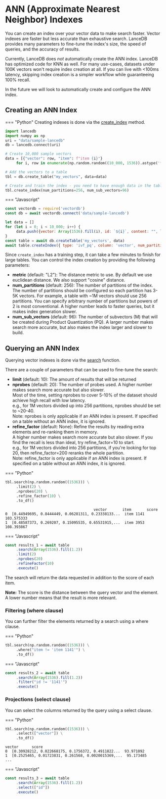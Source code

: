 # ANN (Approximate Nearest Neighbor) Indexes

You can create an index over your vector data to make search faster.
Vector indexes are faster but less accurate than exhaustive search.
LanceDB provides many parameters to fine-tune the index's size, the speed of queries, and the accuracy of results.

Currently, LanceDB does *not* automatically create the ANN index.
LanceDB has optimized code for KNN as well. For many use-cases, datasets under 100K vectors won't require index creation at all.
If you can live with <100ms latency, skipping index creation is a simpler workflow while guaranteeing 100% recall.

In the future we will look to automatically create and configure the ANN index.

## Creating an ANN Index

=== "Python"
Creating indexes is done via the [create_index](https://lancedb.github.io/lancedb/python/#lancedb.table.LanceTable.create_index) method.

```python
import lancedb
import numpy as np
uri = "data/sample-lancedb"
db = lancedb.connect(uri)

# Create 10,000 sample vectors
data = [{"vector": row, "item": f"item {i}"}
     for i, row in enumerate(np.random.random((10_000, 1536)).astype('float32'))]

# Add the vectors to a table
tbl = db.create_table("my_vectors", data=data)

# Create and train the index - you need to have enough data in the table for an effective training step
tbl.create_index(num_partitions=256, num_sub_vectors=96)
```

=== "Javascript"
```javascript
const vectordb = require('vectordb')
const db = await vectordb.connect('data/sample-lancedb')

let data = []
for (let i = 0; i < 10_000; i++) {
     data.push({vector: Array(1536).fill(i), id: `${i}`, content: "", longId: `${i}`},)
}
const table = await db.createTable('my_vectors', data)
await table.createIndex({ type: 'ivf_pq', column: 'vector', num_partitions: 256, num_sub_vectors: 96 })
```

Since `create_index` has a training step, it can take a few minutes to finish for large tables. You can control the index
creation by providing the following parameters:

- **metric** (default: "L2"): The distance metric to use. By default we use euclidean distance. We also support "cosine" distance.
- **num_partitions** (default: 256): The number of partitions of the index. The number of partitions should be configured so each partition has 3-5K vectors. For example, a table
with ~1M vectors should use 256 partitions. You can specify arbitrary number of partitions but powers of 2 is most conventional.
A higher number leads to faster queries, but it makes index generation slower.
- **num_sub_vectors** (default: 96): The number of subvectors (M) that will be created during Product Quantization (PQ). A larger number makes
search more accurate, but also makes the index larger and slower to build.

## Querying an ANN Index

Querying vector indexes is done via the [search](https://lancedb.github.io/lancedb/python/#lancedb.table.LanceTable.search) function.

There are a couple of parameters that can be used to fine-tune the search:

- **limit** (default: 10): The amount of results that will be returned
- **nprobes** (default: 20): The number of probes used. A higher number makes search more accurate but also slower.<br/>
Most of the time, setting nprobes to cover 5-10% of the dataset should achieve high recall with low latency.<br/>
e.g., for 1M vectors divided up into 256 partitions, nprobes should be set to ~20-40.<br/>
Note: nprobes is only applicable if an ANN index is present. If specified on a table without an ANN index, it is ignored.
- **refine_factor** (default: None): Refine the results by reading extra elements and re-ranking them in memory.<br/>
A higher number makes search more accurate but also slower. If you find the recall is less than ideal, try refine_factor=10 to start.<br/>
e.g., for 1M vectors divided into 256 partitions, if you're looking for top 20, then refine_factor=200 reranks the whole partition.<br/>
Note: refine_factor is only applicable if an ANN index is present. If specified on a table without an ANN index, it is ignored.

=== "Python"
```python
tbl.search(np.random.random((1536))) \
     .limit(2) \
     .nprobes(20) \
     .refine_factor(10) \
     .to_df()
```

```
                                        vector       item       score
0  [0.44949695, 0.8444449, 0.06281311, 0.23338133...  item 1141  103.575333
1  [0.48587373, 0.269207, 0.15095535, 0.65531915,...  item 3953  108.393867
```

=== "Javascript"
```javascript
const results_1 = await table
     .search(Array(1536).fill(1.2))
     .limit(2)
     .nprobes(20)
     .refineFactor(10)
     .execute()
```

The search will return the data requested in addition to the score of each item.

**Note:** The score is the distance between the query vector and the element. A lower number means that the result is more relevant.

### Filtering (where clause)

You can further filter the elements returned by a search using a where clause.

=== "Python"
```python
tbl.search(np.random.random((1536))) \
     .where("item != 'item 1141'") \
     .to_df()
```

=== "Javascript"
```javascript
const results_2 = await table
     .search(Array(1536).fill(1.2))
     .filter("id != '1141'")
     .execute()
```

### Projections (select clause)

You can select the columns returned by the query using a select clause.

=== "Python"
```python
tbl.search(np.random.random((1536))) \
     .select(["vector"]) \
     .to_df()
```
```
vector      score
0  [0.30928212, 0.022668175, 0.1756372, 0.4911822...  93.971092
1  [0.2525465, 0.01723831, 0.261568, 0.0020015369,...  95.173485
...
```

=== "Javascript"
```javascript
const results_3 = await table
     .search(Array(1536).fill(1.2))
     .select(["id"])
     .execute()
```
